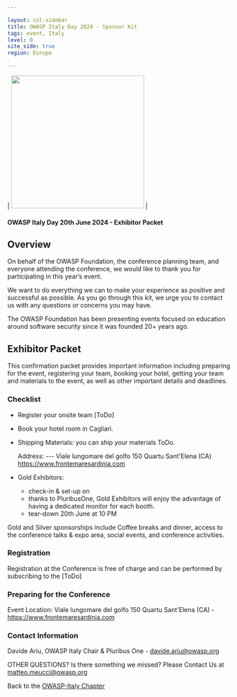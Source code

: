 ```yaml
---

layout: col-sidebar
title: OWASP Italy Day 2024 - Sponsor Kit
tags: event, Italy
level: 0
site_side: true
region: Europe

---
```


| <img src="https://github.com/OWASP/www-chapter-italy/blob/master/assets/images/Logo%20DConf%20D2024.jpg" width=300/> |



#### OWASP Italy Day 20th June 2024 - Exhibitor Packet 

## Overview 
On behalf of the OWASP Foundation, the conference planning team, and everyone attending the conference, we would like to thank you for participating in this year’s event.

We want to do everything we can to make your experience as positive and successful as possible. As you go through this kit, we urge you to contact us with any questions or concerns you may have.

The OWASP Foundation has been presenting events focused on education around software security since it was founded 20+ years ago.


## Exhibitor Packet 
This confirmation packet provides important information including preparing for the event, registering your team, booking your hotel, getting your team and materials to the event, as well as other important details and deadlines.

### Checklist

- Register your onsite team [ToDo]
- Book your hotel room in Cagliari.

- Shipping Materials: you can ship your materials ToDo.

  Address: ---
  Viale lungomare del golfo 150 Quartu Sant'Elena (CA) https://www.frontemaresardinia.com
  
- Gold Exhibitors:
  - check-in & set-up on 
  - thanks to PluribusOne, Gold Exhibitors will enjoy the advantage of having a dedicated monitor for each booth.
  - tear-down 20th June at 10 PM


Gold and Silver sponsorships include Coffee breaks and dinner, access to the conference talks & expo area, social events, and conference activities.

### Registration

Registration at the Conference is free of charge and can be performed by subscribing to the [ToDo]

### Preparing for the Conference
Event Location: Viale lungomare del golfo 150 Quartu Sant'Elena (CA) - https://www.frontemaresardinia.com

### Contact Information

Davide Ariu, OWASP Italy Chair & Pluribus One - davide.ariu@owasp.org

OTHER QUESTIONS?
Is there something we missed? Please Contact Us at matteo.meucci@owasp.org


Back to the [OWASP-Italy Chapter](https://owasp.org/www-chapter-italy)
